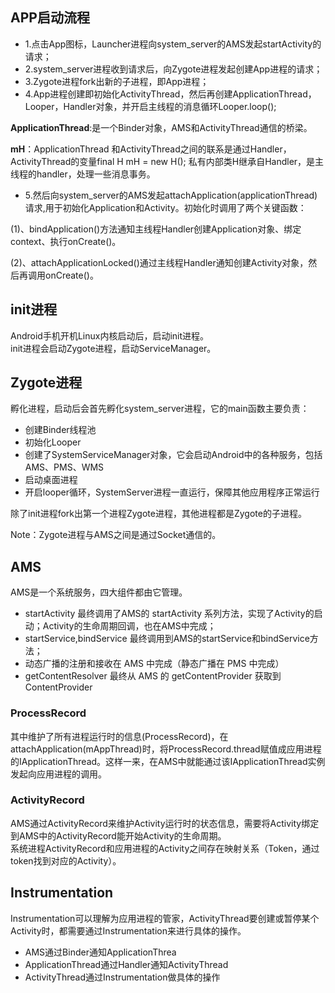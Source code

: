 ## APP启动流程

- 1.点击App图标，Launcher进程向system_server的AMS发起startActivity的请求；
- 2.system_server进程收到请求后，向Zygote进程发起创建App进程的请求；
- 3.Zygote进程fork出新的子进程，即App进程；
- 4.App进程创建即初始化ActivityThread，然后再创建ApplicationThread，Looper，Handler对象，并开启主线程的消息循环Looper.loop();

**ApplicationThread**:是一个Binder对象，AMS和ActivityThread通信的桥梁。

**mH**：ApplicationThread 和ActivityThread之间的联系是通过Handler，ActivityThread的变量final H mH = new H(); 私有内部类H继承自Handler，是主线程的handler，处理一些消息事务。

- 5.然后向system_server的AMS发起attachApplication(applicationThread)请求,用于初始化Application和Activity。初始化时调用了两个关键函数：

(1)、bindApplication()方法通知主线程Handler创建Application对象、绑定context、执行onCreate()。

(2)、attachApplicationLocked()通过主线程Handler通知创建Activity对象，然后再调用onCreate()。

## init进程

Android手机开机Linux内核启动后，启动init进程。  
init进程会启动Zygote进程，启动ServiceManager。


## Zygote进程

孵化进程，启动后会首先孵化system_server进程，它的main函数主要负责：

- 创建Binder线程池
- 初始化Looper
- 创建了SystemServiceManager对象，它会启动Android中的各种服务，包括AMS、PMS、WMS
- 启动桌面进程
- 开启looper循环，SystemServer进程一直运行，保障其他应用程序正常运行

除了init进程fork出第一个进程Zygote进程，其他进程都是Zygote的子进程。  

Note：Zygote进程与AMS之间是通过Socket通信的。

## AMS

AMS是一个系统服务，四大组件都由它管理。

- startActivity 最终调用了AMS的 startActivity 系列方法，实现了Activity的启动；Activity的生命周期回调，也在AMS中完成；
- startService,bindService 最终调用到AMS的startService和bindService方法；
- 动态广播的注册和接收在 AMS 中完成（静态广播在 PMS 中完成）
- getContentResolver 最终从 AMS 的 getContentProvider 获取到ContentProvider

### ProcessRecord

其中维护了所有进程运行时的信息(ProcessRecord)，在attachApplication(mAppThread)时，将ProcessRecord.thread赋值成应用进程的IApplicationThread。这样一来，在AMS中就能通过该IApplicationThread实例发起向应用进程的调用。

### ActivityRecord

AMS通过ActivityRecord来维护Activity运行时的状态信息，需要将Activity绑定到AMS中的ActivityRecord能开始Activity的生命周期。  
系统进程ActivityRecord和应用进程的Activity之间存在映射关系（Token，通过token找到对应的Activity）。

## Instrumentation
 Instrumentation可以理解为应用进程的管家，ActivityThread要创建或暂停某个Activity时，都需要通过Instrumentation来进行具体的操作。

- AMS通过Binder通知ApplicationThrea
- ApplicationThread通过Handler通知ActivityThread
- ActivityThread通过Instrumentation做具体的操作
